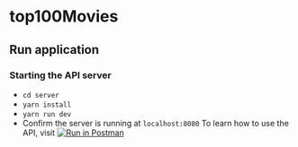 # top100Movies
## Run application
### Starting the API server
- `cd server`
- `yarn install`
- `yarn run dev`
- Confirm the server is running at `localhost:8080`
To learn how to use the API, visit [![Run in Postman](https://run.pstmn.io/button.svg)](https://app.getpostman.com/run-collection/650968c4fd0784dd0c6e#?env%5BDevelopment%5D=W3siZW5hYmxlZCI6dHJ1ZSwia2V5IjoiQVBJX1VSTCIsInZhbHVlIjoiaHR0cHM6Ly9teS10b3AtMTAwLW1vdmllcy1hcGkuaGVyb2t1YXBwLmNvbSIsInR5cGUiOiJ0ZXh0In0seyJlbmFibGVkIjp0cnVlLCJrZXkiOiJNT1ZJRV9JRCIsInZhbHVlIjoiMSIsInR5cGUiOiJ0ZXh0In0seyJlbmFibGVkIjp0cnVlLCJrZXkiOiJVU0VSX0lEIiwidmFsdWUiOiIxIiwidHlwZSI6InRleHQifV0=)

